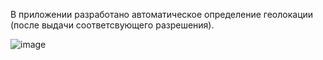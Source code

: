 В приложении разработано автоматическое определение геолокации (после выдачи соответсвующего разрешения).


![image](https://github.com/user-attachments/assets/3e16d0bf-9619-4059-b35b-265c692ab6c1)
